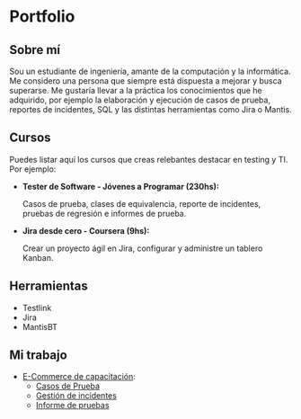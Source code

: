 # Portfolio
## Sobre mí
Sou un estudiante de ingeniería, amante de la computación y la informática. Me considero una persona que siempre está
dispuesta a mejorar y busca superarse. Me gustaría llevar a la práctica los conocimientos que he adquirido, por
ejemplo la elaboración y ejecución de casos de prueba, reportes de incidentes, SQL y las distintas herramientas
como Jira o Mantis.

## Cursos
Puedes listar aquí los cursos que creas relebantes destacar en testing y TI. Por ejemplo:
* **Tester de Software - Jóvenes a Programar (230hs):**

  Casos de prueba, clases de equivalencia, reporte de incidentes, pruebas de regresión e informes de prueba.
  
* **Jira desde cero - Coursera (9hs):**

  Crear un proyecto ágil en Jira, configurar y administre un tablero Kanban.
  
## Herramientas
* Testlink
* Jira
* MantisBT


## Mi trabajo

* [E-Commerce de capacitación](https://japceibal.github.io/e-mercado-TESTING/index.html):
  * [Casos de Prueba](https://docs.google.com/spreadsheets/d/192D2YpckONtU0YRRNA6Viy3DYdH6wevG/edit?usp=sharing&ouid=102548740641597392023&rtpof=true&sd=true)
  * [Gestión de incidentes](https://docs.google.com/spreadsheets/d/1r_ODFbLTJ-V5GhQ067tQQhVqbd8m36Fi/edit?usp=sharing&ouid=102548740641597392023&rtpof=true&sd=true)
  * [Informe de pruebas](https://docs.google.com/document/d/10WKYLKR7oyLfi1_MztmzrwhimxZ41LWE/edit?usp=sharing&ouid=102548740641597392023&rtpof=true&sd=true)
